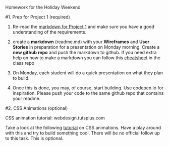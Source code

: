 Homework for the Holiday Weekend

#1. Prep for Project 1 (required)

1. Re-read the [markdown for Project 1](https://github.com/ga-students/WDI_LA_18/tree/master/projects/project-1) and make sure you have a good understanding of the requirements. 

2. create a **markdown** (readme.md) with your **Wireframes** and **User Stories** in preparation for a presentation on Monday morning. Create a **new github repo** and push the markdown to github. If you need extra help on how to make a markdown you can follow this [cheatsheet](https://github.com/ga-students/WDI_LA_18/blob/master/projects/project-1/markdown.md) in the class repo 

3. On Monday, each student will do a quick presentation on what they plan to build.

4. Once this is done, you may, of course, start building. Use codepen.io for inspiration. Please push your code to the same github repo that contains your readme.


#2. CSS Animations (optional)

CSS animation tutorial: webdesign.tutsplus.com

Take a look at the following [tutorial](http://webdesign.tutsplus.com/tutorials/a-beginners-introduction-to-css-animation--cms-21068) on CSS animations. Have a play around with this and try to build something cool. There will be no official follow up to this task. This is optional.

